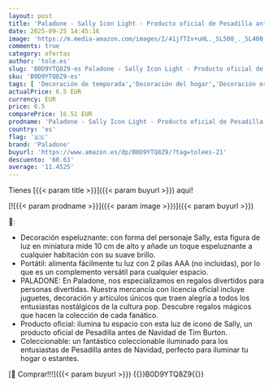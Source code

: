 ```yaml
---
layout: post
title: 'Paladone - Sally Icon Light - Producto oficial de Pesadilla antes de Navidad  regalo coleccionable para fanáticos del cine  decoración espeluznante de Halloween  funciona con pilas  10 cm '
date: 2025-09-25 14:45:16
image: 'https://m.media-amazon.com/images/I/41jfTIv+uHL._SL500_._SL400_.jpg'
comments: true
category: ofertas
author: 'tole.es'
slug: 'B0D9YTQ8Z9-es Paladone - Sally Icon Light - Producto oficial de...'
sku: 'B0D9YTQ8Z9-es'
tags: [ 'Decoración de temporada','Decoración del hogar','Decoración original para navidad','Hogar y cocina','halloween','navidad','paladone','🇪🇸', ]
actualPrice: 6.5 EUR
currency: EUR
price: 6.5
comparePrice: 16.51 EUR
prodname: 'Paladone - Sally Icon Light - Producto oficial de Pesadilla antes de Navidad  regalo coleccionable para fanáticos del cine  decoración espeluznante de Halloween  funciona con pilas  10 cm '
country: 'es'
flag: '🇪🇸'
brand: 'Paladone'
buyurl: 'https://www.amazon.es/dp/B0D9YTQ8Z9/?tag=tolees-21'
descuento: '60.63'
average: '11.4525'
---
```


Tienes [{{< param title >}}]({{< param buyurl >}}) aqui!

[![{{< param prodname >}}]({{< param image >}})]({{< param buyurl >}})

🔎:

- Decoración espeluznante: con forma del personaje Sally, esta figura de luz en miniatura mide 10 cm de alto y añade un toque espeluznante a cualquier habitación con su suave brillo.
- Portátil: alimenta fácilmente tu luz con 2 pilas AAA (no incluidas), por lo que es un complemento versátil para cualquier espacio.
- PALADONE: En Paladone, nos especializamos en regalos divertidos para personas divertidas. Nuestra mercancía con licencia oficial incluye juguetes, decoración y artículos únicos que traen alegría a todos los entusiastas nostálgicos de la cultura pop. Descubre regalos mágicos que hacen la colección de cada fanático.
- Producto oficial: ilumina tu espacio con esta luz de icono de Sally, un producto oficial de Pesadilla antes de Navidad de Tim Burton.
- Coleccionable: un fantástico coleccionable iluminado para los entusiastas de Pesadilla antes de Navidad, perfecto para iluminar tu hogar o estantes.

[🛒 Comprar!!!]({{< param buyurl >}})
{{<world>}}B0D9YTQ8Z9{{</world>}}
